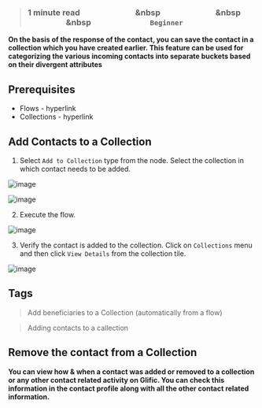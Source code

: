 > ### **1 minute read &nbsp; &nbsp; &nbsp; &nbsp; &nbsp; &nbsp; &nbsp; &nbsp; &nbsp; &nbsp; &nbsp; &nbsp; &nbsp; &nbsp; &nbsp &nbsp; &nbsp; &nbsp; &nbsp; &nbsp; &nbsp; &nbsp; &nbsp; &nbsp; &nbsp; &nbsp; &nbsp; &nbsp; &nbsp; &nbsp &nbsp; &nbsp; &nbsp; &nbsp; &nbsp; &nbsp; &nbsp; &nbsp; &nbsp; &nbsp; &nbsp; &nbsp; &nbsp; &nbsp; &nbsp &nbsp; &nbsp; &nbsp; &nbsp; &nbsp; &nbsp; &nbsp; &nbsp; &nbsp; &nbsp; &nbsp; &nbsp; &nbsp; &nbsp; &nbsp; `Beginner`**

**On the basis of the response of the contact, you can save the contact in a collection which you have created earlier. This feature can be used for categorizing the various incoming contacts into separate buckets based on their divergent attributes**

## Prerequisites
- Flows - hyperlink
- Collections - hyperlink

## Add Contacts to a Collection

1. Select `Add to Collection`  type from the node. Select the collection in which contact needs to be added.

![image](https://user-images.githubusercontent.com/32592458/220825910-3fd46a09-a38a-4253-8898-3964057726ac.png)



![image](https://user-images.githubusercontent.com/32592458/220825915-17eb5879-f8e5-430d-8c6a-a6e3a45dee92.png)



2.  Execute the flow.

![image](https://user-images.githubusercontent.com/32592458/220825935-19bd3798-6331-465a-aa42-b45f417fc5f1.png)



3. Verify the contact is added to the collection. Click on `Collections` menu and then click `View Details` from the collection tile.

![image](https://user-images.githubusercontent.com/32592458/220825949-00c8749f-adf4-4e37-82e0-66a8b0d46b4d.png)

## Tags 
> Add beneficiaries to a Collection (automatically from a flow)

> Adding contacts to a callection

## Remove the contact from a Collection

**You can view how & when a contact was added or removed to a collection or any other contact related activity on Glific. You can check this information in the contact profile along with all the other contact related information.**